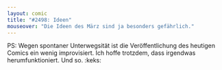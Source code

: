 ```yaml
---
layout: comic
title: "#2498: Ideen"
mouseover: "Die Ideen des März sind ja besonders gefährlich."
---
```


PS:
Wegen spontaner Unterwegsität ist die Veröffentlichung des heutigen Comics ein wenig improvisiert. Ich hoffe trotzdem, dass irgendwas herumfunktioniert. 
Und so. 
:keks:

